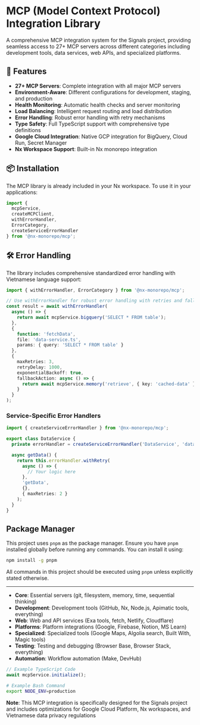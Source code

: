 # MCP (Model Context Protocol) Integration Library

A comprehensive MCP integration system for the Signals project, providing seamless access to 27+ MCP servers across different categories including development tools, data services, web APIs, and specialized platforms.

## 🚀 Features

- **27+ MCP Servers**: Complete integration with all major MCP servers
- **Environment-Aware**: Different configurations for development, staging, and production
- **Health Monitoring**: Automatic health checks and server monitoring
- **Load Balancing**: Intelligent request routing and load distribution
- **Error Handling**: Robust error handling with retry mechanisms
- **Type Safety**: Full TypeScript support with comprehensive type definitions
- **Google Cloud Integration**: Native GCP integration for BigQuery, Cloud Run, Secret Manager
- **Nx Workspace Support**: Built-in Nx monorepo integration

## 📦 Installation

The MCP library is already included in your Nx workspace. To use it in your applications:

```typescript
import { 
  mcpService, 
  createMCPClient, 
  withErrorHandler, 
  ErrorCategory,
  createServiceErrorHandler 
} from '@nx-monorepo/mcp';
```

## 🛠 Error Handling

The library includes comprehensive standardized error handling with Vietnamese language support:

```typescript
import { withErrorHandler, ErrorCategory } from '@nx-monorepo/mcp';

// Use withErrorHandler for robust error handling with retries and fallbacks
const result = await withErrorHandler(
  async () => {
    return await mcpService.bigquery('SELECT * FROM table');
  },
  {
    function: 'fetchData',
    file: 'data-service.ts',
    params: { query: 'SELECT * FROM table' }
  },
  {
    maxRetries: 3,
    retryDelay: 1000,
    exponentialBackoff: true,
    fallbackAction: async () => {
      return await mcpService.memory('retrieve', { key: 'cached-data' });
    }
  }
);
```

### Service-Specific Error Handlers

```typescript
import { createServiceErrorHandler } from '@nx-monorepo/mcp';

export class DataService {
  private errorHandler = createServiceErrorHandler('DataService', 'data.service.ts');

  async getData() {
    return this.errorHandler.withRetry(
      async () => {
        // Your logic here
      },
      'getData',
      {},
      { maxRetries: 2 }
    );
  }
}
```

## Package Manager

This project uses `pnpm` as the package manager. Ensure you have `pnpm` installed globally before running any commands. You can install it using:

```bash
npm install -g pnpm
```

All commands in this project should be executed using `pnpm` unless explicitly stated otherwise.

---

- **Core**: Essential servers (git, filesystem, memory, time, sequential thinking)
- **Development**: Development tools (GitHub, Nx, Node.js, Apimatic tools, everything)
- **Web**: Web and API services (Exa tools, fetch, Netlify, Cloudflare)
- **Platforms**: Platform integrations (Google, Firebase, Notion, MS Learn)
- **Specialized**: Specialized tools (Google Maps, Algolia search, Built With, Magic tools)
- **Testing**: Testing and debugging (Browser Base, Browser Stack, everything)
- **Automation**: Workflow automation (Make, DevHub)

```typescript
// Example TypeScript Code
await mcpService.initialize();
```

```bash
# Example Bash Command
export NODE_ENV=production
```

**Note**: This MCP integration is specifically designed for the Signals project and includes optimizations for Google Cloud Platform, Nx workspaces, and Vietnamese data privacy regulations
